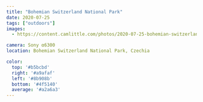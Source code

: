```yaml
---
title: "Bohemian Switzerland National Park"
date: 2020-07-25
tags: ["outdoors"]
images:
  - https://content.camlittle.com/photos/2020-07-25-bohemian-switzerland-national-park_1280.jpg

camera: Sony α6300
location: Bohemian Switzerland National Park, Czechia

color:
  top: '#b5bcbd'
  right: '#a9afaf'
  left: '#8b908b'
  bottom: '#4f5140'
  average: '#a2a6a3'
---
```


